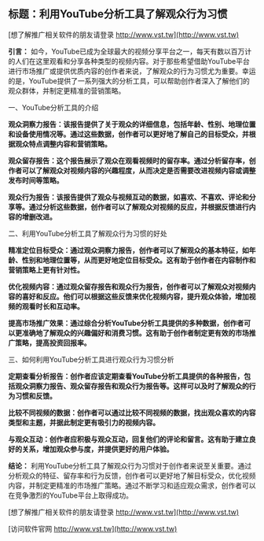 ## **标题：利用YouTube分析工具了解观众行为习惯**

[想了解推广相关软件的朋友请登录 http://www.vst.tw](http://www.vst.tw)

**引言：**
如今，YouTube已成为全球最大的视频分享平台之一，每天有数以百万计的人们在这里观看和分享各种类型的视频内容。对于那些希望借助YouTube平台进行市场推广或提供优质内容的创作者来说，了解观众的行为习惯尤为重要。幸运的是，YouTube提供了一系列强大的分析工具，可以帮助创作者深入了解他们的观众群体，并制定更精准的营销策略。

一、YouTube分析工具的介绍

**观众洞察力报告：该报告提供了关于观众的详细信息，包括年龄、性别、地理位置和设备使用情况等。通过这些数据，创作者可以更好地了解自己的目标受众，并根据观众特点调整内容和营销策略。**

**观众留存报告：这个报告展示了观众在观看视频时的留存率。通过分析留存率，创作者可以了解观众对视频内容的兴趣程度，从而决定是否需要改进视频内容或调整发布时间等策略。**

**观众行为报告：该报告提供了观众与视频互动的数据，如喜欢、不喜欢、评论和分享等。通过分析这些数据，创作者可以了解观众对视频的反应，并根据反馈进行内容的增删改进。**

二、利用YouTube分析工具了解观众行为习惯的好处

**精准定位目标受众：通过观众洞察力报告，创作者可以了解观众的基本特征，如年龄、性别和地理位置等，从而更好地定位目标受众。这有助于创作者在内容制作和营销策略上更有针对性。**

**优化视频内容：通过观众留存报告和观众行为报告，创作者可以了解观众对视频内容的喜好和反应。他们可以根据这些反馈来优化视频内容，提升观众体验，增加视频的观看时长和互动率。**

**提高市场推广效果：通过综合分析YouTube分析工具提供的多种数据，创作者可以更准确地了解观众的兴趣偏好和消费习惯。这有助于创作者制定更有效的市场推广策略，提高投资回报率。**

三、如何利用YouTube分析工具进行观众行为习惯分析

**定期查看分析报告：创作者应该定期查看YouTube分析工具提供的各种报告，包括观众洞察力报告、观众留存报告和观众行为报告等。这样可以及时了解观众的行为习惯和反馈。**

**比较不同视频的数据：创作者可以通过比较不同视频的数据，找出观众喜欢的内容类型和主题，并据此制定更有吸引力的视频内容。**

**与观众互动：创作者应积极与观众互动，回复他们的评论和留言。这有助于建立良好的关系，增加观众参与度，并提供更好的用户体验。**

**结论：**
利用YouTube分析工具了解观众行为习惯对于创作者来说至关重要。通过分析观众的特征、留存率和行为反馈，创作者可以更好地了解目标受众，优化视频内容，并制定更精准的市场推广策略。通过不断学习和适应观众需求，创作者可以在竞争激烈的YouTube平台上取得成功。

[想了解推广相关软件的朋友请登录 http://www.vst.tw](http://www.vst.tw)


[访问软件官网 http://www.vst.tw](http://www.vst.tw)
